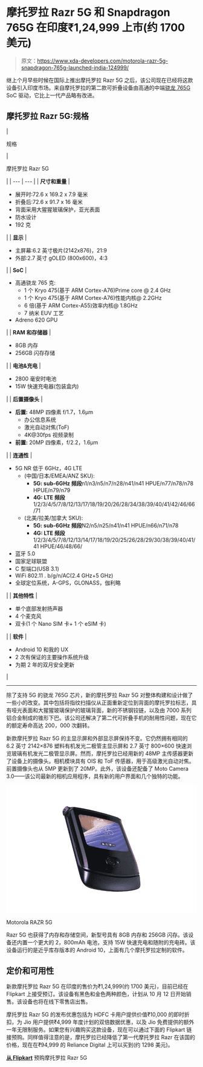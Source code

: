 # 摩托罗拉 Razr 5G 和 Snapdragon 765G 在印度₹1,24,999 上市(约 1700 美元)

> 原文：<https://www.xda-developers.com/motorola-razr-5g-snapdragon-765g-launched-india-124999/>

继上个月早些时候在国际上推出摩托罗拉 Razr 5G 之后，该公司现在已经将这款设备引入印度市场。来自摩托罗拉的第二款可折叠设备由高通的中端[骁龙 765G](https://www.xda-developers.com/qualcomm-snapdragon-765-processor-specifications-features/) SoC 驱动，它比上一代产品略有改进。

## 摩托罗拉 Razr 5G:规格

| 

规格

 | 

摩托罗拉 Razr 5G

 |
| --- | --- |
| **尺寸和重量** | 

*   展开时:72.6 x 169.2 x 7.9 毫米
*   折叠后:72.6 x 91.7 x 16 毫米
*   背面采用大猩猩玻璃保护，亚光表面
*   防水设计
*   192 克

 |
| **显示** | 

*   主屏幕:6.2 英寸极片(2142x876)，21:9
*   外部:2.7 英寸 gOLED (800x600)，4:3

 |
| **SoC** | 

*   高通骁龙 765 克:
    *   1 个 Kryo 475(基于 ARM Cortex-A76)Prime core @ 2.4 GHz
    *   1 个 Kryo 475(基于 ARM Cortex-A76)性能内核@ 2.2GHz
    *   6 倍(基于 ARM Cortex-A55)效率内核@ 1.8GHz
    *   7 纳米 EUV 工艺
*   Adreno 620 GPU

 |
| **RAM 和存储器** | 

*   8GB 内存
*   256GB 闪存存储

 |
| **电池&充电** | 

*   2800 毫安时电池
*   15W 快速充电器(包装盒内)

 |
| **后置摄像头** | 

*   **后置:** 48MP 四像素 f/1.7，1.6μm
    *   办公信息系统
    *   激光自动对焦(ToF)
    *   4K@30fps 视频录制
*   **前置:** 20MP 四像素，f/2.2，1.6μm

 |
| **连通性** | 

*   5G NR 低于 6GHz，4G LTE
    *   (中国/日本/EMEA/ANZ SKU):
        *   **5G: sub-6GHz 频段**n1/n3/n5/n7/n28/n41/n41 HPUE/n77/n78/n78 HPUE/n79/n79
        *   **4G: LTE 频段**1/2/3/4/5/7/8/12/13/17/18/19/20/26/28/34/38/39/40/41/42/46/66/71
    *   (北美/拉美/加拿大 SKU):
        *   **5G: sub-6GHz 频段**N2/n5/n25/n41/n41 HPUE/n66/n71/n78
        *   **4G: LTE 频段**1/2/3/4/5/7/8/12/13/14/17/18/19/20/25/26/28/29/30/38/39/40/41/41 HPUE/46/48/66/
*   蓝牙 5.0
*   国家足球联盟
*   C 型端口(USB 3.1)
*   WiFi 802.11 . b/g/n/AC(2.4 GHz+5 GHz)
*   全球定位系统，A-GPS，GLONASS，伽利略

 |
| **其他特性** | 

*   单个底部发射扬声器
*   4 个麦克风
*   双卡(1 个 Nano SIM 卡+ 1 个 eSIM 卡)

 |
| **软件** | 

*   Android 10 和我的 UX
*   2 次有保证的主要操作系统升级
*   为期 2 年的双月安全更新

 |

* * *

除了支持 5G 的骁龙 765G 芯片，新的摩托罗拉 Razr 5G 对整体构建和设计做了一些小的改变。其中包括将指纹扫描仪从正面重新定位到背面的摩托罗拉标志，具有哑光表面和大猩猩玻璃保护的玻璃背面，新的不锈钢铰链，以及由 7000 系列铝合金制成的锥形下巴。该公司还解决了第二代可折叠手机的耐用性问题，现在它的额定寿命高达 200，000 次翻转。

新款摩托罗拉 Razr 5G 的主显示屏和外部显示屏保持不变。它仍然拥有相同的 6.2 英寸 2142×876 塑料有机发光二极管主显示屏和 2.7 英寸 800×600 快速浏览玻璃有机发光二极管显示屏。然而，摩托罗拉已经用新的 48MP 主传感器更新了设备上的摄像头。相机模块具有 OIS 和 ToF 传感器，用于高级激光自动对焦。前置摄像头也从 5MP 更新到了 20MP。此外，该设备还配备了 Moto Camera 3.0——该公司最新的相机应用程序，具有新的用户界面和几个独特的功能。

 <picture>![The Motorola RAZR 5G is a throwback to the popular flip phone from decades ago, but with a foldable OLED screen.](img/861b3fff93a4ac3893d9a1fa60eb48ff.png)</picture> 

Motorola RAZR 5G

Razr 5G 也获得了内存和存储空间，新型号具有 8GB 内存和 256GB 闪存。该设备还内置一个更大的 2，800mAh 电池，支持 15W 快速充电和随附的充电砖。该设备运行的是近乎库存版本的 Android 10，上面有几个摩托罗拉定制的软件。

## 定价和可用性

新款摩托罗拉 Razr 5G 在印度的售价为₹1,24,999(约 1700 美元)，目前已经在 Flipkart 上接受预订。该设备有黑色和金色两种颜色，计划从 10 月 12 日开始销售。该设备也将在线下零售店出售。

摩托罗拉 Razr 5G 的发布优惠包括为 HDFC 卡用户提供价值₹10,000 的即时折扣，为 Jio 用户提供₹4,999 年度计划的双倍数据优惠，以及 Jio 免费提供的额外一年无限制服务。如果您有兴趣购买这款设备，现在可以通过下面的 Flipkart 链接预购。同样值得注意的是，摩托罗拉已经降低了第一代摩托罗拉 Razr 在该国的价格，现在在₹94,999 的 Reliance Digital 上可以买到(约 1298 美元)。

**[从 Flipkart](https://www.flipkart.com/motorola-razr-5g-polished-graphite-256-gb/p/itmf4a460fcfa13d)** 预购摩托罗拉 Razr 5G